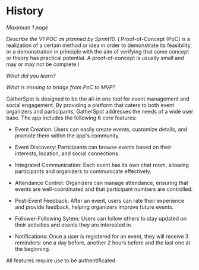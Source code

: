 # History

*Maximum 1 page*

*Describe the V1 POC as planned by Sprint10.*
( Proof-of-Concept (PoC) is a realization of a certain method or idea in order to demonstrate its feasibility, or a demonstration in principle with the aim of verifying that some concept or theory has practical potential. A proof-of-concept is usually small and may or may not be complete.)

*What did you learn?*

*What is missing to bridge from PoC to MVP?*


GatherSpot is designed to be the all-in one tool for event management and social engagement. By providing a platform that caters to both event organizers and participants, GatherSpot addresses the needs of a wide user base. The app includes the following 6 core features:

- Event Creation: Users can easily create events, customize details, and promote them within the app's community.

- Event Discovery: Participants can browse events based on their interests, location, and social connections.

- Integrated Communication: Each event has its own chat room, allowing participants and organizers to communicate effectively.

- Attendance Control: Organizers can manage attendance, ensuring that events are well-coordinated and that participant numbers are controlled.

- Post-Event Feedback: After an event, users can rate their experience and provide feedback, helping organizers improve future events.

- Follower-Following Sytem: Users can follow others to stay updated on their activities and events they are interested in.

- Notifications: Once a user is registered for an event, they will receive 3 reminders: one a day before, another 2 hours before and the last one at the beginning.

All features require use to be authentificated.